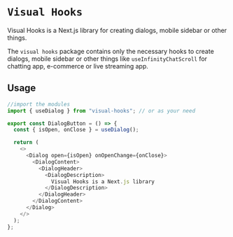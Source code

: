 # `Visual Hooks`

Visual Hooks is a Next.js library for creating dialogs, mobile sidebar or other things.

The `visual hooks` package contains only the necessary hooks to create dialogs, mobile sidebar or other things like `useInfinityChatScroll` for chatting app, e-commerce or live streaming app.

## Usage

```js
//import the modules
import { useDialog } from "visual-hooks"; // or as your need

export const DialogButton = () => {
  const { isOpen, onClose } = useDialog();

  return (
    <>
      <Dialog open={isOpen} onOpenChange={onClose}>
        <DialogContent>
          <DialogHeader>
            <DialogDescription>
              Visual Hooks is a Next.js library
            </DialogDescription>
          </DialogHeader>
        </DialogContent>
      </Dialog>
    </>
  );
};
```
